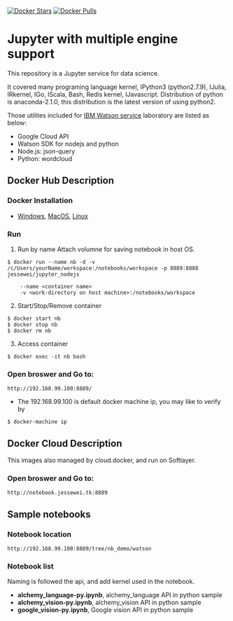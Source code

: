 [![Docker Stars](https://img.shields.io/docker/stars/jessewei/jupyter_nodejs.svg?style=flat-square)](https://hub.docker.com/r/jessewei/jupyter_nodejs/)
[![Docker Pulls](https://img.shields.io/docker/pulls/jessewei/jupyter_nodejs.svg?style=flat-square)](https://hub.docker.com/r/jessewei/jupyter_nodejs/)

# Jupyter with multiple engine support 
This repository is a Jupyter service for data science.

It covered many programing language kernel, IPython3 (python2.7.9), IJulia, IRkernel, IGo, IScala, Bash, Redis kernel, IJavascript.
Distribution of python is anaconda-2.1.0, this distribution is the latest version of using python2. 

Those utilites included for [IBM Watson service](https://console.ng.bluemix.net/) laboratory are listed as below:
- Google Cloud API
- Watson SDK for nodejs and python
- Node.js: json-query
- Python: wordcloud

## Docker Hub Description
### Docker Installation

- [Windows](https://docs.docker.com/windows/step_one/),  [MacOS](https://docs.docker.com/mac/step_one/), [Linux](https://docs.docker.com/linux/step_one/)

### Run

1. Run by name
Attach volumne for saving notebook in host OS.
``` 
$ docker run --name nb -d -v /c/Users/yourName/workspace:/notebooks/workspace -p 8889:8888  jessewei/jupyter_nodejs
```
``` 
    --name <container name>
    -v <work-directory on host machine>:/notebooks/workspace
```     

2. Start/Stop/Remove container    
``` 
$ docker start nb
$ docker stop nb
$ docker rm nb    
```

3. Access container 
``` 
$ docker exec -it nb bash
```


### Open broswer and Go to:
``` 
http://192.168.99.100:8889/
``` 

- The 192.168.99.100 is default docker machine ip, you may like to verify by

```
$ docker-machine ip
``` 



## Docker Cloud Description
This images also managed by cloud.docker, and run on Softlayer.

### Open broswer and Go to:
``` 
http://notebook.jessewei.tk:8889
``` 



## Sample notebooks
### Notebook location
``` 
http://192.168.99.100:8889/tree/nb_demo/watson
``` 
### Notebook list
Naming is followed the api, and add kernel used in the notebook.
- **alchemy_language-py.ipynb**, alchemy_language API in python sample
- **alchemy_vision-py.ipynb**, alchemy_vision API in python sample
- **google_vision-py.ipynb**, Google vision API in python sample


